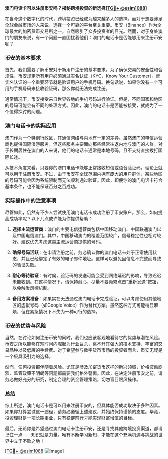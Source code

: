 **澳门电话卡可以注册币安吗？揭秘跨境投资的新选择[[TG💪+ @esim1088](https://t.me/s/esim1088)]**

在当今这个数字化的时代，跨境投资已经成为越来越多人的选择。而对于想要涉足全球金融市场的人来说，选择一个可靠的平台至关重要。币安（Binance）作为全球最大的加密货币交易所之一，自然吸引了众多投资者的目光。然而，对于身处澳门的朋友来说，有一个问题一直困扰着他们：澳门的电话卡是否能够用来注册币安呢？

### 币安的基本要求

首先，我们需要了解币安对于新用户注册的基本要求。为了确保交易的安全性和合规性，币安规定所有用户必须通过实名认证（KYC，Know Your Customer）。而实名认证的一个重要环节就是验证用户的手机号码。换句话说，如果你没有一个可用的手机号码来接收验证码，那么你就无法完成注册。

通常情况下，币安接受来自世界各地的手机号码进行验证。但是，不同国家和地区的号码可能会有不同的处理方式。因此，澳门的电话卡是否能被接受，就成为了一个值得探讨的问题。

### 澳门电话卡的实际应用

澳门作为一个特别行政区，其通信网络与内地有一定的差异。虽然澳门的电信运营商也提供国际漫游服务，但这些服务主要面向那些经常往返内地与澳门的人群。对于长期居住在澳门的人来说，他们的电话卡通常是本地号码，且不支持直接拨打国际长途。

从技术角度来看，只要你的澳门电话卡能够正常接收短信或语音验证码，理论上就可以用于注册币安。不过，由于币安在全球范围内拥有庞大的用户群体，某些地区的号码可能会因为系统限制而无法顺利通过验证。因此，即便你的澳门电话卡符合基本条件，也不能保证百分之百成功。

### 实际操作中的注意事项

尽管如此，仍然有不少人尝试使用澳门电话卡成功注册了币安账户。那么，如何提高成功率呢？以下几点或许能为你提供帮助：

1. **选择主流运营商**：澳门的主要电信运营商包括中国移动澳门、中国联通澳门以及中国电信澳门。其中，中国移动澳门的覆盖范围较广，信号稳定性也相对较好。建议优先考虑这类主流运营商提供的号码。

2. **确保号码活跃**：在申请注册之前，务必确认你的澳门电话卡处于正常使用状态，并且已经绑定了有效的电子邮件地址。这样可以避免因信息不完整而导致的验证失败。

3. **耐心等待验证**：有时候，验证码的发送可能会受到网络延迟的影响，导致迟迟未能收到。在这种情况下，请保持耐心，尽量不要频繁点击“重新发送”按钮，以免触发风控机制。

4. **备用方案准备**：如果实在无法通过澳门电话卡完成验证，可以考虑使用其他地区的虚拟号码（如Google Voice）作为替代方案。虽然这种方式可能稍显麻烦，但在紧急情况下不失为一种可行的选择。

### 币安的优势与风险

当然，在讨论如何注册币安的同时，我们也应该客观地看待它的优势与潜在风险。币安之所以能够在短时间内崛起为行业巨头，离不开其强大的技术支持、丰富的交易品种以及低廉的手续费。对于希望参与数字货币市场的投资者而言，币安无疑是一个极具吸引力的选择。

然而，任何投资都伴随着风险。尤其是涉及加密货币这样的新兴领域，价格波动剧烈、监管政策不明朗等问题都需要我们格外警惕。因此，在决定注册币安之前，请务必做好充分的研究，制定合理的资金管理策略，切勿盲目跟风操作。

### 总结

综上所述，澳门电话卡是可以用来注册币安的，但具体能否成功取决于多种因素。如果你打算尝试这一途径，请务必遵循上述建议，并始终保持谨慎的态度。毕竟，投资理财是一项长期事业，只有稳健前行才能实现财富增值的目标。

最后，无论你是希望通过澳门电话卡注册币安，还是寻找其他跨境投资渠道，都请记住一点——知识就是力量。唯有不断学习新知，才能在这个充满机遇与挑战的世界中立于不败之地！

[[TG💪+ @esim1088](https://t.me/s/esim1088) ![Image](https://i.postimg.cc/4NQfJmqS/Snipaste-2025-05-13-00-14-12.png)]